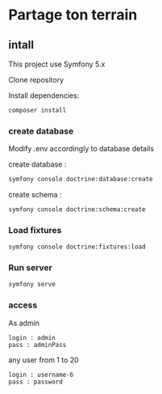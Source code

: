 # Partage ton terrain


## intall

This project use Symfony 5.x

Clone repository

Install dependencies:
```bash
composer install
```

### create database

Modify .env accordingly to database details

create database :
```bash
symfony console doctrine:database:create
```

create schema  :
```bash
symfony console doctrine:schema:create
```


### Load fixtures
```bash
symfony console doctrine:fixtures:load
```


### Run server
```bash
symfony serve
```


### access

As admin
``` 
login : admin
pass : adminPass
```

any user from 1 to 20
``` 
login : username-6
pass : password
```

